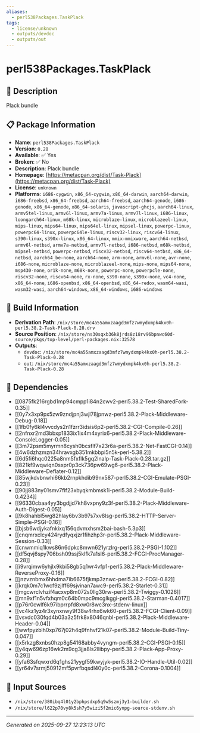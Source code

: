```yaml
---
aliases:
  - perl538Packages.TaskPlack
tags:
  - license/unknown
  - outputs/devdoc
  - outputs/out
---
```


# perl538Packages.TaskPlack

## 📝 Description

Plack bundle

## 📋 Package Information

- **Name**: `perl538Packages.TaskPlack`
- **Version**: `0.28`
- **Available**: ✅ Yes
- **Broken**: ✅ No
- **Description**: Plack bundle
- **Homepage**: [https://metacpan.org/dist/Task-Plack](https://metacpan.org/dist/Task-Plack)
- **License**: `unknown`
- **Platforms**: `i686-cygwin`, `x86_64-cygwin`, `x86_64-darwin`, `aarch64-darwin`, `i686-freebsd`, `x86_64-freebsd`, `aarch64-freebsd`, `aarch64-genode`, `i686-genode`, `x86_64-genode`, `x86_64-solaris`, `javascript-ghcjs`, `aarch64-linux`, `armv5tel-linux`, `armv6l-linux`, `armv7a-linux`, `armv7l-linux`, `i686-linux`, `loongarch64-linux`, `m68k-linux`, `microblaze-linux`, `microblazeel-linux`, `mips-linux`, `mips64-linux`, `mips64el-linux`, `mipsel-linux`, `powerpc-linux`, `powerpc64-linux`, `powerpc64le-linux`, `riscv32-linux`, `riscv64-linux`, `s390-linux`, `s390x-linux`, `x86_64-linux`, `mmix-mmixware`, `aarch64-netbsd`, `armv6l-netbsd`, `armv7a-netbsd`, `armv7l-netbsd`, `i686-netbsd`, `m68k-netbsd`, `mipsel-netbsd`, `powerpc-netbsd`, `riscv32-netbsd`, `riscv64-netbsd`, `x86_64-netbsd`, `aarch64_be-none`, `aarch64-none`, `arm-none`, `armv6l-none`, `avr-none`, `i686-none`, `microblaze-none`, `microblazeel-none`, `mips-none`, `mips64-none`, `msp430-none`, `or1k-none`, `m68k-none`, `powerpc-none`, `powerpcle-none`, `riscv32-none`, `riscv64-none`, `rx-none`, `s390-none`, `s390x-none`, `vc4-none`, `x86_64-none`, `i686-openbsd`, `x86_64-openbsd`, `x86_64-redox`, `wasm64-wasi`, `wasm32-wasi`, `aarch64-windows`, `x86_64-windows`, `i686-windows`

## 🔧 Build Information

- **Derivation Path**: `/nix/store/mc4a55amxzaagd3mfz7wmydxmpk4kx0h-perl5.38.2-Task-Plack-0.28.drv`
- **Source Position**: `/nix/store/ns30sqxb36k8jrds8z18rv96bpnwc60d-source/pkgs/top-level/perl-packages.nix:32578`
- **Outputs**:
  - `devdoc`:  `/nix/store/mc4a55amxzaagd3mfz7wmydxmpk4kx0h-perl5.38.2-Task-Plack-0.28`
  - `out`:  `/nix/store/mc4a55amxzaagd3mfz7wmydxmpk4kx0h-perl5.38.2-Task-Plack-0.28`

## 🔗 Dependencies

- [[0875fk216rgbd1mp94cmpp1i84n2cwv2-perl5.38.2-Test-SharedFork-0.35]]
- [[0y7x3xp9px5zw9zndjpnj3wjl78jpnwz-perl5.38.2-Plack-Middleware-Debug-0.18]]
- [[1fb0fy6kl4vvcdys2n1fzrr3idsis6p2-perl5.38.2-CGI-Compile-0.26]]
- [[2nfnxr2md3bbxp1833ix1ix4m4xyrix6-perl5.38.2-Plack-Middleware-ConsoleLogger-0.05]]
- [[3m72psm5myrmn8cysh0bcsflf7x23r6a-perl5.38.2-Net-FastCGI-0.14]]
- [[4w6dzhzmzn34hravxgb351mkbbpi5n5k-perl-5.38.2]]
- [[6d5fi6hqc0225a8nm5fxflk5gq2lnalp-Task-Plack-0.28.tar.gz]]
- [[821kf9wqwiqn0sxpr0p3ck736pw69wg6-perl5.38.2-Plack-Middleware-Deflater-0.12]]
- [[85wjkdvbnwhi66kb2rnpkhdib99nx587-perl5.38.2-CGI-Emulate-PSGI-0.23]]
- [[90jj883ny01smv7flf23xbyqkmbmsk1i-perl5.38.2-Module-Build-0.4234]]
- [[96330cbaa4yy3bgdjjd7kh8vxpny9z3f-perl5.38.2-Plack-Middleware-Auth-Digest-0.05]]
- [[9k8hahbl5wg82hlay6bv3b97s7xv8lsg-perl5.38.2-HTTP-Server-Simple-PSGI-0.16]]
- [[bjsb6wdjykafnkixq156qdvmxhsm2bai-bash-5.3p3]]
- [[cnqmrxclcy424rydfyqxjzr1fihzhp3r-perl5.38.2-Plack-Middleware-Session-0.33]]
- [[cnwmmiq1kws86n6dpkc8mwn621yrzlrg-perl5.38.2-PSGI-1.102]]
- [[df5qvj6spy706bsh09ssj5klfk7a1sl6-perl5.38.2-FCGI-ProcManager-0.28]]
- [[i9vrqimw6yhjlx9kbi58gb5q1wr4vfp1-perl5.38.2-Plack-Middleware-ReverseProxy-0.16]]
- [[jnzvznbmx6hhdma7ib6675fjkmp3znwc-perl5.38.2-FCGI-0.82]]
- [[krqk0m7c1wcf9zjlff69sjvinan7awc9-perl5.38.2-Starlet-0.31]]
- [[mgcwrclvhzif4acxvp8m072s0llg30rw-perl5.38.2-Twiggy-0.1026]]
- [[mn9xf1n5vfxhqm0c64b0mpc9mcglkggi-perl5.38.2-Starman-0.4017]]
- [[p76r0cwlf6k97ibprrpfd8xw0r8wc3nx-stdenv-linux]]
- [[vc4kz1yz4r3xynxnwy9f38w4rhx6wk60-perl5.38.2-FCGI-Client-0.09]]
- [[vsvdc030fqd4b03a3z5frk8x8046qnbl-perl5.38.2-Plack-Middleware-Header-0.04]]
- [[wwfpyzblh0xp767j02h4q9fnhvf21k07-perl5.38.2-Module-Build-Tiny-0.047]]
- [[x5rkzg8xnbs0hzp8g54168abby4vyngm-perl5.38.2-CGI-PSGI-0.15]]
- [[y4qw696zp16wk2m9cg3jja8ls2llibpy-perl5.38.2-Plack-App-Proxy-0.29]]
- [[yfa63sfqwxrd6q1ghs21yygf59kwyjyk-perl5.38.2-IO-Handle-Util-0.02]]
- [[yr64v7srmj50912mf5pvrfbqsdl40y0c-perl5.38.2-Corona-0.1004]]

## 📁 Input Sources

- `/nix/store/380ibq4l01y2bphpsdxp5q9w5szmj3y1-builder.sh`
- `/nix/store/l622p70vy8k5sh7y5wizi5f2mic6ynpg-source-stdenv.sh`

---
*Generated on 2025-09-27 12:23:13 UTC*
